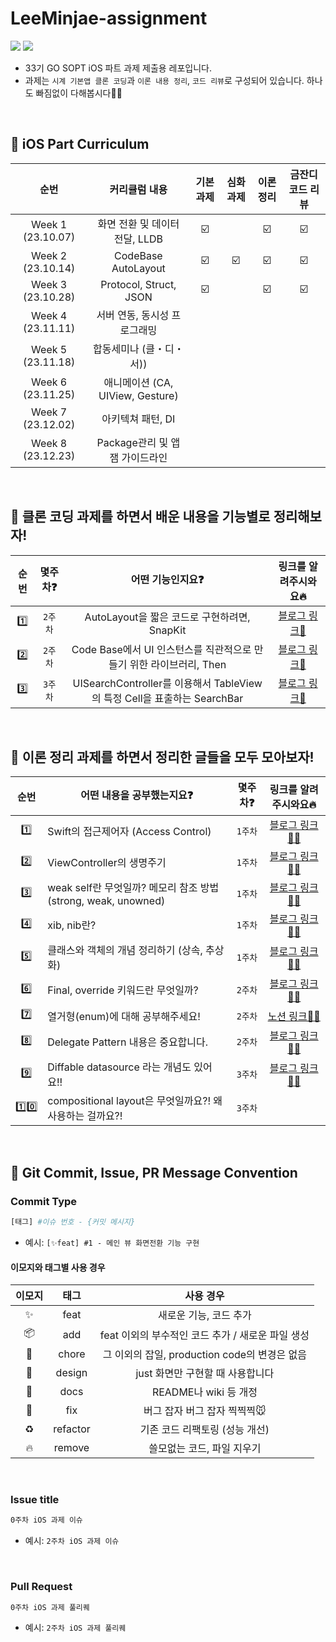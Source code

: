 # LeeMinjae-assignment
<img src="https://img.shields.io/badge/Swift-F05138?style=flat-square&logo=Swift&logoColor=white"/> <img src="https://img.shields.io/badge/Xcode-147EFB?style=flat-square&logo=Xcode&logoColor=white"/>
- 33기 GO SOPT iOS 파트 과제 제출용 레포입니다.
- 과제는 `시계 기본앱 클론 코딩`과 `이론 내용 정리`, `코드 리뷰`로 구성되어 있습니다. 하나도 빠짐없이 다해봅시다💪🏻

<br>

## 🍎 iOS Part Curriculum
  
| 순번 | 커리큘럼 내용 | 기본 과제 | 심화 과제 | 이론 정리 | 금잔디 코드 리뷰 | 
| :--: | :--: | :--: | :--: | :--: | :--: | 
| Week 1 (23.10.07) | 화면 전환 및 데이터 전달, LLDB | ☑️ |  | ☑️ | ☑️ |
| Week 2 (23.10.14) | CodeBase AutoLayout  | ☑️ | ☑️ | ☑️ | ☑️ |
| Week 3 (23.10.28) | Protocol, Struct, JSON | ☑️ |  | ☑️ | ☑️ |
| Week 4 (23.11.11) | 서버 연동, 동시성 프로그래밍 | 
| Week 5 (23.11.18) | 합동세미나 (클・디・서)) |
| Week 6 (23.11.25) |  애니메이션 (CA, UIView, Gesture) |
| Week 7 (23.12.02) | 아키텍쳐 패턴, DI |
| Week 8 (23.12.23) | Package관리 및 앱잼 가이드라인 |

<br>

## 🍏 클론 코딩 과제를 하면서 배운 내용을 기능별로 정리해보자!

| 순번 | 몇주차❓ | 어떤 기능인지요❓ | 링크를 알려주시와요🔥 |
| :--: | :--: | :--: | :--: |
| 1️⃣ | `2주차` | AutoLayout을 짧은 코드로 구현하려면, SnapKit | [블로그 링크🔗](https://mini-min-dev.tistory.com/79) |
| 2️⃣ | `2주차` | Code Base에서 UI 인스턴스를 직관적으로 만들기 위한 라이브러리, Then | [블로그 링크🔗](https://mini-min-dev.tistory.com/218) |
| 3️⃣ | `3주차` | UISearchController를 이용해서 TableView의 특정 Cell을 표출하는 SearchBar | [블로그 링크🔗](https://mini-min-dev.tistory.com/220) |

<br>

## 🍏 이론 정리 과제를 하면서 정리한 글들을 모두 모아보자!
| 순번 | 어떤 내용을 공부했는지요❓ | 몇주차❓ | 링크를 알려주시와요🔥 |
| :--: | -- | :--: | :--: |
| 1️⃣ | Swift의 접근제어자 (Access Control) | `1주차` | [블로그 링크✌🏻](https://mini-min-dev.tistory.com/73) |
| 2️⃣ | ViewController의 생명주기 | `1주차` | [블로그 링크✌🏻](https://mini-min-dev.tistory.com/33) |
| 3️⃣ | weak self란 무엇일까? 메모리 참조 방법(strong, weak, unowned) | `1주차` | [블로그 링크✌🏻](https://mini-min-dev.tistory.com/83) |
| 4️⃣ | xib, nib란? | `1주차` | [블로그 링크✌🏻](https://mini-min-dev.tistory.com/214) |
| 5️⃣ | 클래스와 객체의 개념 정리하기 (상속, 추상화) | `1주차` | [블로그 링크✌🏻](https://mini-min-dev.tistory.com/117) |
| 6️⃣ | Final, override 키워드란 무엇일까? | `2주차` | [블로그 링크✌🏻](https://mini-min-dev.tistory.com/217) |
| 7️⃣ | 열거형(enum)에 대해 공부해주세요! | `2주차` | [노션 링크🤟🏻](https://elegant-syrup-933.notion.site/5-enum-c574ac0e23eb41a49f816e3d7daa2360?pvs=4) |
| 8️⃣ | Delegate Pattern 내용은 중요합니다. | `2주차` | [블로그 링크✌🏻](https://mini-min-dev.tistory.com/9) |
| 9️⃣ | Diffable datasource 라는 개념도 있어요!! | `3주차` | [블로그 링크✌🏻](https://mini-min-dev.tistory.com/221) |
| 1️⃣0️⃣ | compositional layout은 무엇일까요?! 왜 사용하는 걸까요?! | `3주차` | |

<br>

## 🙌 Git Commit, Issue, PR Message Convention
### Commit Type
```bash
[태그] #이슈 번호 - {커밋 메시지}
```
- 예시: `[✨feat] #1 - 메인 뷰 화면전환 기능 구현`

#### 이모지와 태그별 사용 경우
| 이모지 | 태그 | 사용 경우 |
| :--: | :--: | :--: |
| ✨ | feat | 새로운 기능, 코드 추가 |
| 📦 | add | feat 이외의 부수적인 코드 추가 / 새로운 파일 생성 |
| 🔧 | chore | 그 이외의 잡일, production code의 변경은 없음 |
| 💄 | design | just 화면만 구현할 때 사용합니다 |
| 📝 | docs | README나 wiki 등 개정 |
| 🐛 | fix | 버그 잡자 버그 잡자 찍찍찍🐭 |
| ♻️ | refactor | 기존 코드 리팩토링 (성능 개선) | 
| 🔥 | remove | 쓸모없는 코드, 파일 지우기 |


<br>

### Issue title
```bash
0주차 iOS 과제 이슈
```
- 예시: `2주차 iOS 과제 이슈`

<br>

### Pull Request
```bash
0주차 iOS 과제 풀리퀘
```
- 예시: `2주차 iOS 과제 풀리퀘`
